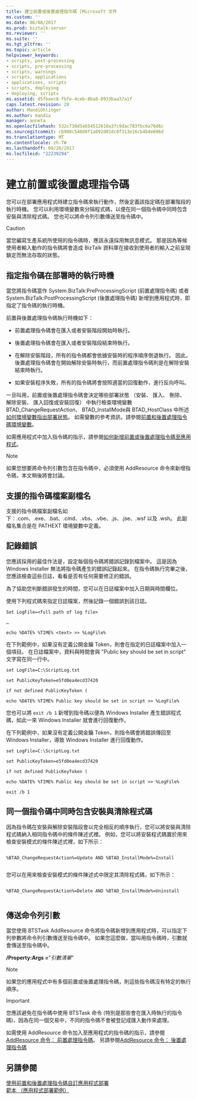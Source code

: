 ```yaml
---
title: 建立前置或後置處理指令碼 |Microsoft 文件
ms.custom: ''
ms.date: 06/08/2017
ms.prod: biztalk-server
ms.reviewer: ''
ms.suite: ''
ms.tgt_pltfrm: ''
ms.topic: article
helpviewer_keywords:
- scripts, post-processing
- scripts, pre-processing
- scripts, warnings
- scripts, applications
- applications, scripts
- scripts, deploying
- deploying, scripts
ms.assetid: d5fbaec8-fbfe-4ceb-8ba8-0933baa37a1f
caps.latest.revision: 20
author: MandiOhlinger
ms.author: mandia
manager: anneta
ms.openlocfilehash: 532c730d5a654512610a37c9dac783fbc6a76d6c
ms.sourcegitcommit: cb908c540d8f1a692d01dc8f313e16cb4b4e696d
ms.translationtype: MT
ms.contentlocale: zh-TW
ms.lasthandoff: 09/20/2017
ms.locfileid: "22239294"
---
```

# <a name="creating-a-pre--or-post-processing-script"></a>建立前置或後置處理指令碼
您可以在部署應用程式時建立指令碼來執行動作，然後定義該指定碼在部署階段的執行時機。 您可以利用環境變數來分隔程式碼，以便在同一個指令碼中同時包含安裝與清除程式碼。 您也可以將命令列引數傳送至指令碼中。  
  
> [!CAUTION]
>  當您編寫生產系統所使用的指令碼時，應該永遠採用無訊息模式。 那是因為等候使用者輸入動作的指令碼將會造成 BizTalk 資料庫在接收到使用者的輸入之前呈現鎖定而無法存取的狀態。  
  
## <a name="specifying-when-a-script-will-run-during-deployment"></a>指定指令碼在部署時的執行時機  
 當您將指令碼當作 System.BizTalk:PreProcessingScript (前置處理指令碼) 或者 System.BizTalk:PostProcessingScript (後置處理指令碼) 新增到應用程式時，即指定了指令碼的執行時機。  
  
 前置與後置處理指令碼執行時機如下：  
  
-   前置處理指令碼會在匯入或者安裝階段開始時執行。  
  
-   後置處理指令碼會在匯入或者安裝階段結束時執行。  
  
-   在解除安裝階段，所有的指令碼都會依據安裝時的程序順序倒退執行。 因此，後置處理指令碼會在開始解除安裝時執行，而前置處理指令碼則是在解除安裝結束時執行。  
  
-   如果安裝程序失敗，所有的指令碼將會按照適當的回復動作，進行反向呼叫。  
  
 一旦叫用，前置或後置處理指令碼會決定哪些部署狀態 （安裝、 匯入、 刪除、 解除安裝、 匯入回復或安裝回復） 中執行檢查環境變數 BTAD_ChangeRequestAction、 BTAD_InstallMode與 BTAD_HostClass 中所述[如何環境變數指出部署狀態](../core/how-environment-variables-indicate-deployment-state.md)。 如需變數的參考資訊，請參閱[前置和後置處理指令碼環境變數](../core/pre-and-post-processing-script-environment-variables.md)。  
  
 如需應用程式中加入指令碼的指示，請參閱[如何新增前置或後置處理指令碼至應用程式](../core/how-to-add-a-pre-or-post-processing-script-to-an-application.md)。  
  
> [!NOTE]
>  如果您想要將命令列引數包含在指令碼中，必須使用 AddResource 命令來新增指令碼，本文稍後將會討論。  
  
## <a name="supported-script-file-extensions"></a>支援的指令碼檔案副檔名  
 支援的指令碼檔案副檔名如下：.com、.exe、.bat、.cmd、.vbs、.vbe、.js、.jse、.wsf 以及 .wsh。 此副檔名集合是在 PATHEXT 環境變數中定義。  
  
## <a name="logging-errors"></a>記錄錯誤  
 您應該採用的最佳作法是，設定每個指令碼將錯誤記錄到檔案中。 這是因為 Windows Installer 無法將指令碼產生的錯誤記錄起來。 在指令碼執行完畢之後，您應該檢查這些日誌，看看是否有任何需要修正的錯誤。  
  
 為了協助您判斷錯誤發生的時間，您可以在日誌檔案中加入日期與時間欄位。  
  
 使用下列程式碼來指定日誌檔案，然後記錄一個錯誤到該日誌。  
  
 `Set LogFile=<full path of log file>`  
  
 `…`  
  
 `echo %DATE% %TIME% <text> >> %LogFile%`  
  
 在下列範例中，如果沒有定義公開金鑰 Token，則會在指定的日誌檔案中加入一個項目。 在日誌檔案中，資料與時間會與 "Public key should be set in script" 文字寫在同一行中。  
  
 `set LogFile=C:\ScriptLog.txt`  
  
 `set PublicKeyToken=e5fd0ea4ecd37420`  
  
 `if not defined PublicKeyToken (`  
  
 `echo %DATE% %TIME% Public key should be set in script >> %LogFile%`  
  
 您也可以將 `exit /b 1` 新增到指令碼以便為 Windows Installer 產生錯誤程式碼，如此一來 Windows Installer 就會進行回復動作。  
  
 在下列範例中，如果沒有定義公開金鑰 Token，則指令碼會將錯誤傳回至 Windows Installer，導致 Windows Installer 進行回復動作。  
  
 `set LogFile=C:\ScriptLog.txt`  
  
 `set PublicKeyToken=e5fd0ea4ecd37420`  
  
 `if not defined PublicKeyToken (`  
  
 `echo %DATE% %TIME% Public key should be set in script >> %LogFile%`  
  
 `exit /b 1`  
  
## <a name="including-installation-and-cleanup-code-in-the-same-script"></a>同一個指令碼中同時包含安裝與清除程式碼  
 因為指令碼在安裝與解除安裝階段會以完全相反的順序執行，您可以將安裝與清除程式碼納入相同指令碼中的條件陳述式裡。 例如，您可以將安裝程式碼置於用來檢查安裝模式的條件陳述式裡，如下所示：  
  
```  
  
%BTAD_ChangeRequestAction%=Update AND %BTAD_InstallMode%=Install  
  
```  
  
 您可以在用來檢查安裝模式的條件陳述式中限定其清除程式碼，如下所示：  
  
```  
  
%BTAD_ChangeRequestAction%=Delete AND %BTAD_InstallMode%=Uninstall  
  
```  
  
## <a name="passing-in-command-line-arguments"></a>傳送命令列引數  
 當您使用 BTSTask AddResource 命令將指令碼新增到應用程式時，可以指定下列參數將命令列引數傳送至指令碼中。 如果您這麼做，當叫用指令碼時，引數就會傳送至指令碼中。  
  
 **/Property:Args =**"*引數清單*"  
  
> [!NOTE]
>  如果您的應用程式中有多個前置或後置處理指令碼，則這些指令碼沒有特定的執行順序。  
  
> [!IMPORTANT]
>  您應該避免在指令碼中使用 BTSTask 命令 (特別是那些會在匯入時執行的指令碼)，因為在同一個交易中，不同的指令碼不會被登記成匯入動作來處理。  
  
 如需使用 AddResource 命令加入至應用程式的指令碼的指示，請參閱[AddResource 命令： 前置處理指令碼](../core/addresource-command-preprocessing-script.md)。 另請參閱[AddResource 命令： 後置處理指令碼](../core/addresource-command-postprocessing-script.md)  
  
## <a name="see-also"></a>另請參閱  
 [使用前置和後置處理指令碼自訂應用程式部署](../core/using-pre-and-post-processing-scripts-to-customize-application-deployment.md)   
 [範本 （應用程式部署範例）](../core/template-application-deployment-sample.md)